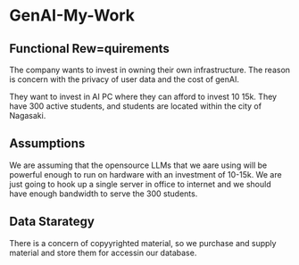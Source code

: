 # GenAI-My-Work

## Functional Rew=quirements
The company wants to invest in owning their own infrastructure.
The reason is concern with the privacy of user data and the cost of genAI.

They want to invest in AI PC where they can afford to invest 10 15k.
They have 300 active students, and students are located within the city of Nagasaki.

## Assumptions

We are assuming that the opensource LLMs that we aare using will be powerful enough to run on hardware with an investment of 10-15k.
We are just going to hook up a single server in office to internet and we should have enough bandwidth to serve the 300 students.

## Data Starategy

There is a concern of copyyrighted material, so we purchase and supply material and store them for accessin our database.
